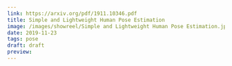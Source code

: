 ```yaml
---
link: https://arxiv.org/pdf/1911.10346.pdf
title: Simple and Lightweight Human Pose Estimation
image: /images/showreel/Simple and Lightweight Human Pose Estimation.jpg
date: 2019-11-23
tags: pose
draft: draft
preview:
---
```



